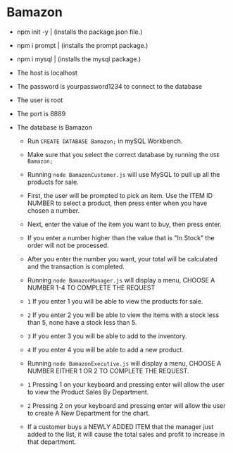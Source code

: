 # Bamazon

- npm init -y |  (installs the package.json file.)
- npm i prompt |  (installs the prompt package.)
- npm i mysql | (installs the mysql package.)
- The host is localhost
- The password is yourpassword1234 to connect to the database
- The user is root
- The port is 8889
- The database is Bamazon

    - Run `CREATE DATABASE Bamazon;` in mySQL Workbench.
    - Make sure that you select the correct database by running the `USE Bamazon;`

    - Running `node BamazonCustomer.js` will use MySQL to pull up all the products for sale.
    - First, the user will be prompted to pick an item. Use the ITEM ID NUMBER to select a product, then press enter when you have chosen a number.
    - Next, enter the value of the item you want to buy, then press enter.
    - If you enter a number higher than the value that is "In Stock" the order will not be processed.
    - After you enter the number you want, your total will be calculated and the transaction is completed.

    - Running `node BamazonManager.js` will display a menu, CHOOSE A NUMBER 1-4 TO COMPLETE THE REQUEST
    - `1` If you enter 1 you will be able to view the products for sale.
    - `2` If you enter 2 you will be able to view the items with a stock less than 5, none have a stock less than 5.
    - `3` If you enter 3 you will be able to add to the inventory.
    - `4` If you enter 4 you will be able to add a new product.

    - Running `node BamazonExecutive.js` will display a menu, CHOOSE A NUMBER EITHER 1 OR 2 TO COMPLETE THE REQUEST.
    - `1` Pressing 1 on your keyboard and pressing enter will allow the user to view the Product Sales By Department.
    - `2` Pressing 2 on your keyboard and pressing enter will allow the user to create A New Department for the chart.
    - If a customer buys a NEWLY ADDED ITEM that the manager just added to the list, it will cause the total sales and profit to increase in that department.




